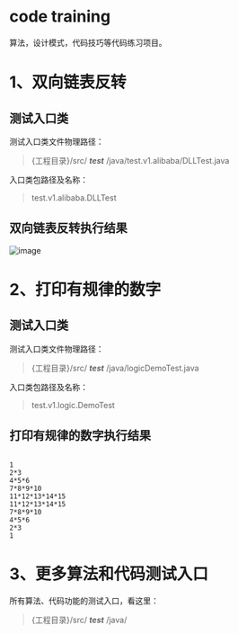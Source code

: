 # code training
算法，设计模式，代码技巧等代码练习项目。

# 1、双向链表反转
## 测试入口类
测试入口类文件物理路径：
> {工程目录}/src/ ***test*** /java/test.v1.alibaba/DLLTest.java

入口类包路径及名称：
> test.v1.alibaba.DLLTest

## 双向链表反转执行结果
![image](https://raw.githubusercontent.com/georgeworld/georgeworld.github.com/master/gstudio/res/img/test.v1.alibaba-test.interview.png)<br>  

# 2、打印有规律的数字
## 测试入口类 
测试入口类文件物理路径：
> {工程目录}/src/ ***test*** /java/logicDemoTest.java

入口类包路径及名称：
> test.v1.logic.DemoTest

## 打印有规律的数字执行结果
<pre><code>
1
2*3
4*5*6
7*8*9*10
11*12*13*14*15
11*12*13*14*15
7*8*9*10
4*5*6
2*3
1
</pre></code>

# 3、更多算法和代码测试入口
 所有算法、代码功能的测试入口，看这里：
> {工程目录}/src/ ***test*** /java/
